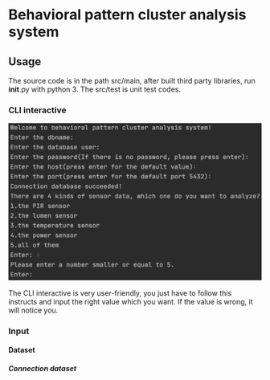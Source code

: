# Behavioral pattern cluster analysis system

## Usage

The source code is in the path src/main, after built third party libraries, run __init__.py with python 3. The src/test is unit test codes.

### CLI interactive

<img src="https://github.com/ZHANG-Y-D/Behavioral_pattern_cluster_analysis/blob/master/documentation/maredown_pictures/WX20200516-185843%402x.png" alt="WX20200516-185843@2x" style="zoom:50%;" />

The CLI interactive is very user-friendly, you just have to follow this instructs and input the right value which you want. If the value is wrong, it will notice you.

### Input

#### Dataset

##### Connection dataset

